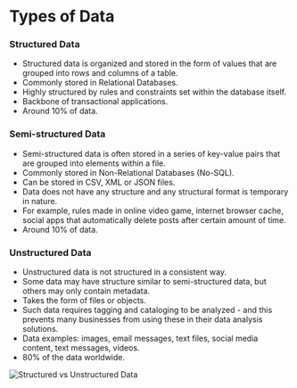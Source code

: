 
# Types of Data
### Structured Data
* Structured data is organized and stored in the form of values that are grouped into rows and columns of a table. 
* Commonly stored in Relational Databases. 
* Highly structured by rules and constraints set within the database itself. 
* Backbone of transactional applications. 
* Around 10% of data. 
### Semi-structured Data
* Semi-structured data is often stored in a series of key-value pairs that are grouped into elements within a file.
* Commonly stored in Non-Relational Databases (No-SQL). 
* Can be stored in CSV, XML or JSON files. 
* Data does not have any structure and any structural format is temporary in nature.
* For example, rules made in online video game, internet browser cache, social apps that automatically delete posts after certain amount of time. 
* Around 10% of data. 
### Unstructured Data
* Unstructured data is not structured in a consistent way. 
* Some data may have structure similar to semi-structured data, but others may only contain metadata. 
* Takes the form of files or objects. 
* Such data requires tagging and cataloging to be analyzed - and this prevents many businesses from using these in their data analysis solutions.
* Data examples: images, email messages, text files, social media content, text messages, videos. 
* 80% of the data worldwide. 


![Structured vs Unstructured Data](structured_vs_unstructured_data.png)


